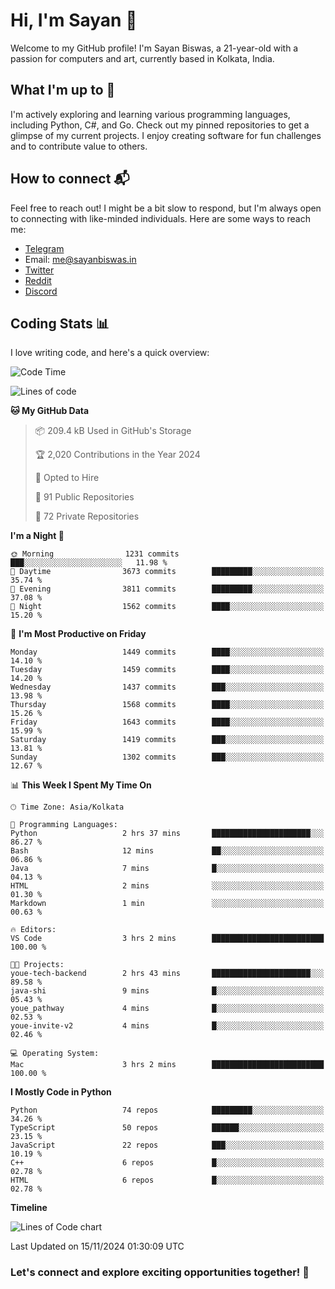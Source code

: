 # Hi, I'm Sayan 👋

Welcome to my GitHub profile! I'm Sayan Biswas, a 21-year-old with a passion for computers and art, currently based in Kolkata, India.

## What I'm up to 🚀

I'm actively exploring and learning various programming languages, including Python, C#, and Go. Check out my pinned repositories to get a glimpse of my current projects. I enjoy creating software for fun challenges and to contribute value to others.

## How to connect 📬

Feel free to reach out! I might be a bit slow to respond, but I'm always open to connecting with like-minded individuals. Here are some ways to reach me:

- [Telegram](https://t.me/dank_as_fuck)
- Email: [me@sayanbiswas.in](mailto:me@sayanbiswas.in)
- [Twitter](https://twitter.com/TheDankDel)
- [Reddit](https://www.reddit.com/user/dank_as_fuck_/)
- [Discord](https://discordapp.com/users/506536929152466945)

## Coding Stats 📊

I love writing code, and here's a quick overview:

<!--START_SECTION:waka-->
![Code Time](http://img.shields.io/badge/Code%20Time-1%2C911%20hrs%2013%20mins-blue)

![Lines of code](https://img.shields.io/badge/From%20Hello%20World%20I%27ve%20Written-6.2%20million%20lines%20of%20code-blue)

**🐱 My GitHub Data** 

> 📦 209.4 kB Used in GitHub's Storage 
 > 
> 🏆 2,020 Contributions in the Year 2024
 > 
> 💼 Opted to Hire
 > 
> 📜 91 Public Repositories 
 > 
> 🔑 72 Private Repositories 
 > 
**I'm a Night 🦉** 

```text
🌞 Morning                1231 commits        ███░░░░░░░░░░░░░░░░░░░░░░   11.98 % 
🌆 Daytime                3673 commits        █████████░░░░░░░░░░░░░░░░   35.74 % 
🌃 Evening                3811 commits        █████████░░░░░░░░░░░░░░░░   37.08 % 
🌙 Night                  1562 commits        ████░░░░░░░░░░░░░░░░░░░░░   15.20 % 
```
📅 **I'm Most Productive on Friday** 

```text
Monday                   1449 commits        ████░░░░░░░░░░░░░░░░░░░░░   14.10 % 
Tuesday                  1459 commits        ████░░░░░░░░░░░░░░░░░░░░░   14.20 % 
Wednesday                1437 commits        ███░░░░░░░░░░░░░░░░░░░░░░   13.98 % 
Thursday                 1568 commits        ████░░░░░░░░░░░░░░░░░░░░░   15.26 % 
Friday                   1643 commits        ████░░░░░░░░░░░░░░░░░░░░░   15.99 % 
Saturday                 1419 commits        ███░░░░░░░░░░░░░░░░░░░░░░   13.81 % 
Sunday                   1302 commits        ███░░░░░░░░░░░░░░░░░░░░░░   12.67 % 
```


📊 **This Week I Spent My Time On** 

```text
🕑︎ Time Zone: Asia/Kolkata

💬 Programming Languages: 
Python                   2 hrs 37 mins       ██████████████████████░░░   86.27 % 
Bash                     12 mins             ██░░░░░░░░░░░░░░░░░░░░░░░   06.86 % 
Java                     7 mins              █░░░░░░░░░░░░░░░░░░░░░░░░   04.13 % 
HTML                     2 mins              ░░░░░░░░░░░░░░░░░░░░░░░░░   01.30 % 
Markdown                 1 min               ░░░░░░░░░░░░░░░░░░░░░░░░░   00.63 % 

🔥 Editors: 
VS Code                  3 hrs 2 mins        █████████████████████████   100.00 % 

🐱‍💻 Projects: 
youe-tech-backend        2 hrs 43 mins       ██████████████████████░░░   89.58 % 
java-shi                 9 mins              █░░░░░░░░░░░░░░░░░░░░░░░░   05.43 % 
youe_pathway             4 mins              █░░░░░░░░░░░░░░░░░░░░░░░░   02.53 % 
youe-invite-v2           4 mins              █░░░░░░░░░░░░░░░░░░░░░░░░   02.46 % 

💻 Operating System: 
Mac                      3 hrs 2 mins        █████████████████████████   100.00 % 
```

**I Mostly Code in Python** 

```text
Python                   74 repos            █████████░░░░░░░░░░░░░░░░   34.26 % 
TypeScript               50 repos            ██████░░░░░░░░░░░░░░░░░░░   23.15 % 
JavaScript               22 repos            ███░░░░░░░░░░░░░░░░░░░░░░   10.19 % 
C++                      6 repos             █░░░░░░░░░░░░░░░░░░░░░░░░   02.78 % 
HTML                     6 repos             █░░░░░░░░░░░░░░░░░░░░░░░░   02.78 % 
```



**Timeline**

![Lines of Code chart](https://raw.githubusercontent.com/Dank-del/Dank-del/main/assets/bar_graph.png)


 Last Updated on 15/11/2024 01:30:09 UTC
<!--END_SECTION:waka-->

### Let's connect and explore exciting opportunities together! 🚀
